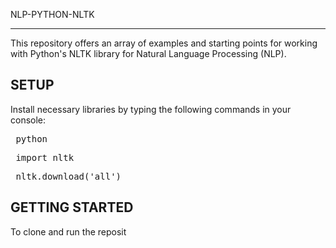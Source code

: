 NLP-PYTHON-NLTK

-----------

This repository offers an array of examples and starting points for working with Python's NLTK library for Natural Language Processing (NLP).

SETUP
-----------------------
Install necessary libraries by typing the following commands in your console:
<pre> python </pre>
<pre> import nltk </pre>
<pre> nltk.download('all') </pre>

GETTING STARTED
-------------------
To clone and run the reposit